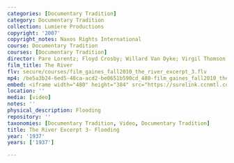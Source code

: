 ```yaml
---
categories: [Documentary Tradition]
category: Documentary Tradition
collection: Lumiere Productions
copyright: '2007'
copyright_notes: Naxos Rights International
course: Documentary Tradition
courses: [Documentary Tradition]
director: Pare Lorentz; Floyd Crosby; Willard Van Dyke; Virgil Thomson; Thomas Chalmers
film_title: The River
flv: secure/courses/film_gaines_fall2010_the_river_excerpt_3.flv
mp4: /be5a3b24-6ed5-48ca-acd2-be0651b590cd_480-film_gaines_fall2010_the_river_excerpt_3.mp4
embed: <iframe width="480" height="384" src="https://surelink.ccnmtl.columbia.edu/video/?player=mp4_secure_stream&file=/be5a3b24-6ed5-48ca-acd2-be0651b590cd_480-film_gaines_fall2010_the_river_excerpt_3.mp4&width=480&height=360&poster=https://d369ay3g98xik5.cloudfront.net/thumbs/2016/11/17/be5a3b24-6ed5-48ca-acd2-be0651b590cd-00004.jpg&authtype=wind"></iframe>
location: ''
media: [video]
notes: ''
physical_description: Flooding
repository: ''
taxonomies: [Documentary Tradition, Video, Documentary Tradition]
title: The River Excerpt 3- Flooding
year: '1937'
years: ['1937']

---
```


